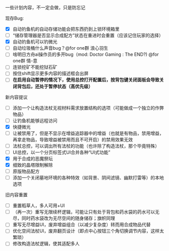 ﻿一些计划内容，不一定会做，只是防忘记

现存Bug:
- [x] 自动钓鱼机的自动存储功能会把东西扔到上锁环境箱里
- [ ] “储存管理器是否显示合成配方”状态在重进时会重置（应该记住玩家的选择）
- [x] 自动钓鱼机可以钓微光
- [ ] 自动垃圾桶什么声音bug？@for one群 浪心羽生
- [ ] 啥明日方舟ai操作员的多开bug（mod: Doctor Gaming : The END?) @for one群 情-意
- [ ] 连锁挖矿不能挖狱石矿
- [ ] 按住shift显示更多内容的描述框会出屏
- [ ] **在启用自动暂停的情况下，使用总控打开配置后，按背包键关闭面板会导致关闭背包后，还处于暂停状态（高优先级）**

新内容提议
- [ ] 添加一个让构造法杖无视材料需求放置结构的选项（可能做成一个独立的作弊物品）
- [ ] 让钓鱼机能够远程访问
- [x] 快捷微光
- [ ] 让被禁用了，但是不显示在增益追踪器中的增益（也就是有物品，禁用增益，再拿走物品，导致增益被禁用而且不可开启）的禁用效果无效
- [ ] 法杖总控，可以调出所有法杖的功能（也许除了构造法杖，那个毕竟特殊）
- [ ] UI总控，以一个分页标签式UI合并各种“UI式功能”
- [x] 用于合成的恶魔祭坛
- [x] 细致的晶塔限制解除
- [ ] 原版物品配方
- [ ] 添加一个关闭墓地环境的各种特效（如背景、阴间滤镜、幽默打雷等）的本地选项

旧内容重置
- [ ] 重置稻草人，多人可用+UI
- [ ] （再一次）重写无限续杯逻辑，可能让只有处于背包和药水袋的药水可以无尽，同时药水袋改为无尽空间的随身储存；旗帜同理
- [ ] 重写无尽增益UI，废弃增益组合（以减少复杂度）转而用合成物品代替
- [ ] 优化空间法杖UI，废弃翻页设计（即点中心按钮三个角切换调节内容，这样太繁琐）
- [ ] 修改构造法杖逻辑，使其适配多人